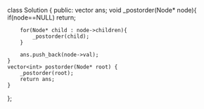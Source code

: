 class Solution {
public:
    vector<int> ans;
    void _postorder(Node* node){
        if(node==NULL) return;
        
        for(Node* child : node->children){
            _postorder(child);
        }
        
        ans.push_back(node->val);
    }
    vector<int> postorder(Node* root) {
        _postorder(root);
        return ans;
    }
};
